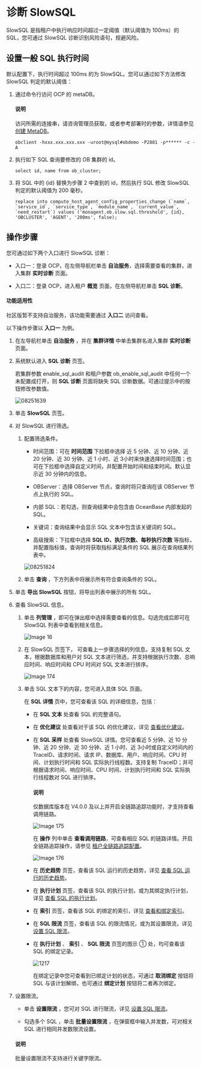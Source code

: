 # 诊断 SlowSQL

SlowSQL 是指租户中执行响应时间超过一定阈值（默认阈值为 100ms）的 SQL，您可通过 SlowSQL 诊断识别风险语句，规避风险。

## 设置一般 SQL 执行时间

默认配置下，执行时间超过 100ms 的为 SlowSQL。您可以通过如下方法修改 SlowSQL 判定的默认阈值：

1. 通过命令行访问 OCP 的 metaDB。

   <main id="notice" type='explain'>
    <h4>说明</h4>
    <p>访问所需的连接串，请咨询管理员获取，或者参考部署时的参数，详情请参见 <a href="../../300.deployment-guide/100.deploying-enterprise-ocp/300.deployment/200.deploying-ocp/100.deploying-a-single-point-of-ocp/200.install-metadb-single-point.md">创建 MetaDB</a>。</p>
   </main>

   ```shell
   obclient -hxxx.xxx.xxx.xxx -uroot@mysql#obdemo -P2881 -p****** -c -A 
   ```

2. 执行如下 SQL 查询要修改的 OB 集群的 id。
   ```shell
   select id, name from ob_cluster;
   ```

3. 将 SQL 中的 {id} 替换为步骤 2 中查到的 id，然后执行 SQL 修改 SlowSQL 判定的默认阈值为 200 毫秒。

   ```shell
   replace into compute_host_agent_config_properties_change (`name`, `service_id`, `service_type`, `module_name`, `current_value`, `need_restart`) values ('monagent.ob.slow.sql.threshold', {id}, 'OBCLUSTER', 'AGENT', '200ms', false);
   ```

## 操作步骤

您可通过如下两个入口进行 SlowSQL 诊断：

* 入口一：登录 OCP，在左侧导航栏单击 **自治服务**，选择需要查看的集群，进入集群 **实时诊断** 页面。

* 入口二：登录 OCP，进入租户 **概览** 页面，在左侧导航栏单击 **SQL 诊断**。

<main id="notice" type='notice'>
   <h4>功能适用性</h4>
   <p>社区版暂不支持自治服务，该功能需要通过 <b>入口二</b> 访问查看。</p>
</main>

以下操作步骤以 **入口一** 为例。

1. 在左导航栏单击 **自治服务** ，并在 **集群详情** 中单击集群名进入集群 **实时诊断** 页面。

2. 系统默认进入 **SQL 诊断** 页签。

   若集群参数 enable_sql_audit 和租户参数 ob_enable_sql_audit 中任何一个未配置成打开，则 **SQL 诊断** 页面将缺失 SQL 诊断数据。可通过提示中的按钮修改参数值。

   ![08251639](https://help-static-aliyun-doc.aliyuncs.com/assets/img/zh-CN/3045889261/p312416.png)

3. 单击 **SlowSQL** 页签。

4. 对 SlowSQL 进行筛选。

   1. 配置筛选条件。

      * 时间范围：可在 **时间范围** 下拉框中选择 近 5 分钟、近 10 分钟、近 20 分钟、近 30 分钟、近 1 小时、近 3小时来快速选择时间范围；也可在下拉框中选择自定义时间，并配置开始时间和结束时间。默认显示近 30 分钟内的信息。

      * OBServer：选择 OBServer 节点，查询时将只查询在该 OBServer 节点上执行的 SQL。

      * 内部 SQL：若勾选，则查询结果中会包含由 OceanBase 内部发起的 SQL。

      * 关键词：查询结果中会显示 SQL 文本中包含该关键词的 SQL。

      * 高级搜索：下拉框中选择 **SQL ID、执行次数、每秒执行次数** 等指标，并配置指标值，查询时将获取指标满足条件的 SQL 展示在查询结果列表中。

      ![08251824](https://help-static-aliyun-doc.aliyuncs.com/assets/img/zh-CN/5063421361/p312510.png)

   2. 单击 **查询** ，下方列表中将展示所有符合查询条件的 SQL。

5. 单击 **导出 SlowSQL** 按钮，将导出列表中展示的所有 SQL。

6. 查看 SlowSQL 信息。

   1. 单击 **列管理** ，即可在弹出框中选择需要查看的信息。勾选完成后即可在 SlowSQL 列表中查看到相关信息。

      ![Image 16](https://help-static-aliyun-doc.aliyuncs.com/assets/img/zh-CN/5661489461/p429714.png)

   2. 在 SlowSQL 页签下， 可查看上一步骤选择的列信息。支持复制 SQL 文本，根据数据库和用户对 SQL 文本进行筛选，并支持根据执行次数、总响应时间、响应时间和 CPU 时间对 SQL 文本进行排序。

      ![Image 174](https://help-static-aliyun-doc.aliyuncs.com/assets/img/zh-CN/5661489461/p429715.png)

   3. 单击 SQL 文本下的内容，您可进入具体 SQL 页面。

      在 **SQL 详情** 页中，您可查看该 SQL 的详细信息，包括：

      * 在 **SQL 文本** 处查看 SQL 的完整语句。

      * 在 **优化建议** 处查看对于该 SQL 的优化建议，详见 [查看优化建议](../100.manage-sql-diagnosis/1000.view-sql-details.md)。

      * 在 **SQL 采样** 处查看 SlowSQL 详情。您可查看近 5 分钟、近 10 分钟、近 20 分钟、近 30 分钟、近 1 小时、近 3小时或自定义时间内的 TraceID、请求时间、请求 IP、数据库、用户、响应时间、CPU 时间、计划执行时间和 SQL 实际执行线程数。支持复制 TraceID；并可根据请求时间、响应时间、CPU 时间、计划执行时间和 SQL 实际执行线程数对 SQL 进行排序。

        <main id="notice" type='explain'>
          <h4>说明</h4>
          <p>仅数据库版本在 V4.0.0 及以上并开启全链路追踪功能时，才支持查看调用链路。</p>
        </main>

        ![Image 175](https://obbusiness-private.oss-cn-shanghai.aliyuncs.com/doc/img/ocp/421/OAS/SQL%E9%87%87%E6%A0%B7-1.png)

        在 **操作** 列中单击 **查看调用链路**，可查看相应 SQL 的链路详情。开启全链路追踪操作，请参见 [租户全链路追踪配置](../../700.tenant-functions/600.manage-a-tenant/600.full-link-diagnostic-configuration-of-tenant.md)。

        ![Image 176](https://obbusiness-private.oss-cn-shanghai.aliyuncs.com/doc/img/ocp/421/OAS/SQL%E9%87%87%E6%A0%B7-2.png)

      * 在 **历史趋势** 页签，查看该 SQL 运行的历史趋势，详见 [查看 SQL 运行的历史趋势](../100.manage-sql-diagnosis/1000.view-sql-details.md)。

      * 在 **执行计划** 页签，查看该 SQL 的执行计划，或为其绑定执行计划，详见 [查看 SQL 的执行计划](../100.manage-sql-diagnosis/1000.view-sql-details.md)。

      * 在 **索引** 页签，查看该 SQL 的绑定的索引，详见 [查看和绑定索引](../100.manage-sql-diagnosis/1000.view-sql-details.md)。

      * 在 **SQL 限流** 页签，查看该 SQL 的限流情况，或为其设置限流，详见 [设置 SQL 限流](../100.manage-sql-diagnosis/1000.view-sql-details.md)。

      * 在 **执行计划** 、 **索引** 、 **SQL 限流** 页签的图示 ① 处，均可查看该 SQL 的绑定记录。

        ![1217](https://help-static-aliyun-doc.aliyuncs.com/assets/img/zh-CN/1693479361/p371469.png)

        在绑定记录中您可查看到已绑定计划的状态，可通过 **取消绑定** 按钮将 SQL 与该计划解绑，也可通过 **绑定计划** 按钮将二者再次绑定。

7. 设置限流。

   * 单击 **设置限流** ，您可对 SQL 进行限流，详见 [设置 SQL 限流](../100.manage-sql-diagnosis/1000.view-sql-details.md)。

   * 勾选多个 SQL ，单击 **批量设置限流** ，在弹窗框中输入并发数，可对相关 SQL 进行相同并发数限流设置。

    <main id="notice" type='explain'>
    <h4>说明</h4>
    <p>批量设置限流不支持进行关键字限流。</p>
    </main>